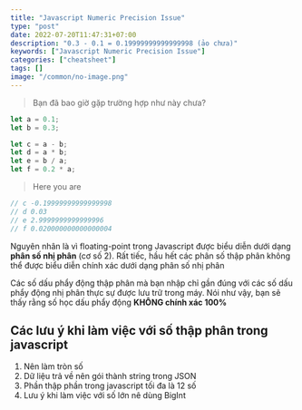 ```yaml
---
title: "Javascript Numeric Precision Issue"
type: "post"
date: 2022-07-20T11:47:31+07:00
description: "0.3 - 0.1 = 0.19999999999999998 (ảo chưa)"
keywords: ["Javascript Numeric Precision Issue"]
categories: ["cheatsheet"]
tags: []
image: "/common/no-image.png"
---
```


> Bạn đã bao giờ gặp trường hợp như này chưa?

```js
let a = 0.1;
let b = 0.3;

let c = a - b;
let d = a * b;
let e = b / a;
let f = 0.2 * a;
```

> Here you are

```js
// c -0.19999999999999998
// d 0.03
// e 2.9999999999999996
// f 0.020000000000000004
```

Nguyên nhân là vì floating-point trong Javascript được biểu diễn dưới dạng **phân số nhị phân** (cơ số 2). Rất tiếc, hầu hết các phân số thập phân không thể được biểu diễn chính xác dưới dạng phân số nhị phân

Các số dấu phẩy động thập phân mà bạn nhập chỉ gần đúng với các số dấu phẩy động nhị phân thực sự được lưu trữ trong máy. Nói như vậy, bạn sẽ thấy rằng số học dấu phẩy động **KHÔNG chính xác 100%**

## Các lưu ý khi làm việc với số thập phân trong javascript

1. Nên làm tròn số
2. Dữ liệu trả về nên gói thành string trong JSON
3. Phần thập phần trong javascript tối đa là 12 số
4. Lưu ý khi làm việc với số lớn nê dùng BigInt
